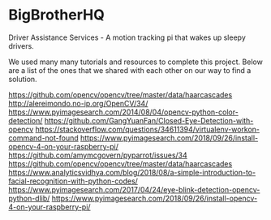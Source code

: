 # BigBrotherHQ
Driver Assistance Services - A motion tracking pi that wakes up sleepy drivers. 

We used many many tutorials and resources to complete this project. Below are a list of the ones that we shared with each other on our way to find a solution. 

https://github.com/opencv/opencv/tree/master/data/haarcascades
http://alereimondo.no-ip.org/OpenCV/34/
https://www.pyimagesearch.com/2014/08/04/opencv-python-color-detection/
https://github.com/GangYuanFan/Closed-Eye-Detection-with-opencv
https://stackoverflow.com/questions/34611394/virtualenv-workon-command-not-found
https://www.pyimagesearch.com/2018/09/26/install-opencv-4-on-your-raspberry-pi/
https://github.com/amymcgovern/pyparrot/issues/34
https://github.com/opencv/opencv/tree/master/data/haarcascades
https://www.analyticsvidhya.com/blog/2018/08/a-simple-introduction-to-facial-recognition-with-python-codes/
https://www.pyimagesearch.com/2017/04/24/eye-blink-detection-opencv-python-dlib/
https://www.pyimagesearch.com/2018/09/26/install-opencv-4-on-your-raspberry-pi/

